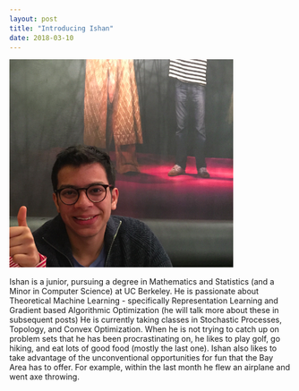 ```yaml
---
layout: post
title: "Introducing Ishan"
date: 2018-03-10
---
```



<img src="https://raw.githubusercontent.com/STAT198-Spring18/STAT198-Spring18.github.io/master/_posts/ishan.png" alt="ishan" style="width: 400px;"/>


Ishan is a junior, pursuing a degree in Mathematics and Statistics (and a Minor in
Computer Science) at UC Berkeley. He is passionate about Theoretical Machine
Learning - specifically Representation Learning and Gradient based Algorithmic
Optimization (he will talk more about these in subsequent posts) He is currently
taking classes in Stochastic Processes, Topology, and Convex Optimization.
When he is not trying to catch up on problem sets that he has been procrastinating
on, he likes to play golf, go hiking, and eat lots of good food (mostly the last one). Ishan
also likes to take advantage of the unconventional opportunities for fun that the Bay
Area has to offer. For example, within the last month he flew an airplane and went axe
throwing.
